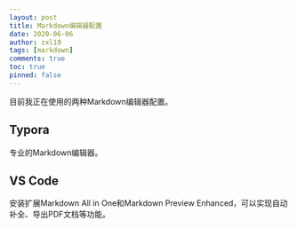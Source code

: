 ```yaml
---
layout: post
title: Markdown编辑器配置
date: 2020-06-06
author: zxl19
tags: [markdown]
comments: true
toc: true
pinned: false
---
```


目前我正在使用的两种Markdown编辑器配置。

<!-- more -->

## Typora
专业的Markdown编辑器。

## VS Code
安装扩展Markdown All in One和Markdown Preview Enhanced，可以实现自动补全、导出PDF文档等功能。